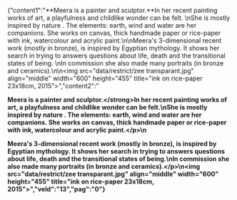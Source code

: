 {"content1":"**Meera is a painter and sculptor.**In her recent painting works of art, a playfulness and childlike wonder can be felt. \nShe is mostly inspired by nature . The elements: earth, wind and water are her companions. She works on canvas, thick handmade paper or rice-paper with ink, watercolour and acrylic paint.\n\nMeera's 3-dimensional recent work (mostly in bronze), is inspired by Egyptian mythology. It shows her search in trying to answers questions about life, death and the transitional states of being. \nIn commission she also made  many portraits (in bronze and ceramics).\n\n<img src=\"data\/restrict\/zee transparant.jpg\" align=\"middle\" width=\"600\" height=\"455\" title=\"ink on rice-paper 23x18cm, 2015\">","content2":"<p><strong>Meera is a painter and sculptor.<\/strong>In her recent painting works of art, a playfulness and childlike wonder can be felt.\nShe is mostly inspired by nature . The elements: earth, wind and water are her companions. She works on canvas, thick handmade paper or rice-paper with ink, watercolour and acrylic paint.<\/p>\n<p>Meera's 3-dimensional recent work (mostly in bronze), is inspired by Egyptian mythology. It shows her search in trying to answers questions about life, death and the transitional states of being.\nIn commission she also made  many portraits (in bronze and ceramics).<\/p>\n<img src=\"data\/restrict\/zee transparant.jpg\" align=\"middle\" width=\"600\" height=\"455\" title=\"ink on rice-paper 23x18cm, 2015\">","veld":"13","pag":"0"}